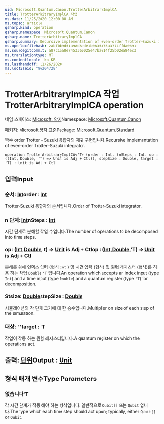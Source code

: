 ```yaml
---
uid: Microsoft.Quantum.Canon.TrotterArbitraryImplCA
title: TrotterArbitraryImplCA 작업
ms.date: 11/25/2020 12:00:00 AM
ms.topic: article
qsharp.kind: operation
qsharp.namespace: Microsoft.Quantum.Canon
qsharp.name: TrotterArbitraryImplCA
qsharp.summary: Recursive implementation of even-order Trotter–Suzuki integrator.
ms.openlocfilehash: 2abfbb9d51a98d8ede1b0835875a3771ffda0691
ms.sourcegitcommit: a87c1aa8e7453360025e47ba614f25b02ea84ec3
ms.translationtype: MT
ms.contentlocale: ko-KR
ms.lasthandoff: 11/26/2020
ms.locfileid: "96204728"
---
```

# <a name="trotterarbitraryimplca-operation"></a><span data-ttu-id="16577-102">TrotterArbitraryImplCA 작업</span><span class="sxs-lookup"><span data-stu-id="16577-102">TrotterArbitraryImplCA operation</span></span>

<span data-ttu-id="16577-103">네임 스페이스: [Microsoft. 양자](xref:Microsoft.Quantum.Canon)</span><span class="sxs-lookup"><span data-stu-id="16577-103">Namespace: [Microsoft.Quantum.Canon](xref:Microsoft.Quantum.Canon)</span></span>

<span data-ttu-id="16577-104">패키지: [Microsoft 양자 표준](https://nuget.org/packages/Microsoft.Quantum.Standard)</span><span class="sxs-lookup"><span data-stu-id="16577-104">Package: [Microsoft.Quantum.Standard](https://nuget.org/packages/Microsoft.Quantum.Standard)</span></span>


<span data-ttu-id="16577-105">짝수 order Trotter – Suzuki 통합자의 재귀 구현입니다.</span><span class="sxs-lookup"><span data-stu-id="16577-105">Recursive implementation of even-order Trotter–Suzuki integrator.</span></span>

```qsharp
operation TrotterArbitraryImplCA<'T> (order : Int, (nSteps : Int, op : ((Int, Double, 'T) => Unit is Adj + Ctl)), stepSize : Double, target : 'T) : Unit is Adj + Ctl
```


## <a name="input"></a><span data-ttu-id="16577-106">입력</span><span class="sxs-lookup"><span data-stu-id="16577-106">Input</span></span>

### <a name="order--int"></a><span data-ttu-id="16577-107">순서: [Int](xref:microsoft.quantum.lang-ref.int)</span><span class="sxs-lookup"><span data-stu-id="16577-107">order : [Int](xref:microsoft.quantum.lang-ref.int)</span></span>

<span data-ttu-id="16577-108">Trotter-Suzuki 통합자의 순서입니다.</span><span class="sxs-lookup"><span data-stu-id="16577-108">Order of Trotter-Suzuki integrator.</span></span>


### <a name="nsteps--int"></a><span data-ttu-id="16577-109">n 단계: [Int](xref:microsoft.quantum.lang-ref.int)</span><span class="sxs-lookup"><span data-stu-id="16577-109">nSteps : [Int](xref:microsoft.quantum.lang-ref.int)</span></span>

<span data-ttu-id="16577-110">시간 단계로 분해할 작업 수입니다.</span><span class="sxs-lookup"><span data-stu-id="16577-110">The number of operations to be decomposed into time steps.</span></span>


### <a name="op--intdoublet--unit--is-adj--ctl"></a><span data-ttu-id="16577-111">op: ([Int](xref:microsoft.quantum.lang-ref.int),[Double](xref:microsoft.quantum.lang-ref.double), t) => [Unit](xref:microsoft.quantum.lang-ref.unit)  is Adj + Ctl</span><span class="sxs-lookup"><span data-stu-id="16577-111">op : ([Int](xref:microsoft.quantum.lang-ref.int),[Double](xref:microsoft.quantum.lang-ref.double),'T) => [Unit](xref:microsoft.quantum.lang-ref.unit)  is Adj + Ctl</span></span>

<span data-ttu-id="16577-112">분해를 위해 인덱스 입력 (형식 `Int` ) 및 시간 입력 (형식) 및 퀀텀 레지스터 (형식)를 허용 하는 작업 `Double` `'T` 입니다.</span><span class="sxs-lookup"><span data-stu-id="16577-112">An operation which accepts an index input (type `Int`) and a time input (type `Double`) and a quantum register (type `'T`) for decomposition.</span></span>


### <a name="stepsize--double"></a><span data-ttu-id="16577-113">Stsize: [Double](xref:microsoft.quantum.lang-ref.double)</span><span class="sxs-lookup"><span data-stu-id="16577-113">stepSize : [Double](xref:microsoft.quantum.lang-ref.double)</span></span>

<span data-ttu-id="16577-114">시뮬레이션의 각 단계 크기에 대 한 승수입니다.</span><span class="sxs-lookup"><span data-stu-id="16577-114">Multiplier on size of each step of the simulation.</span></span>


### <a name="target--t"></a><span data-ttu-id="16577-115">대상: ' '</span><span class="sxs-lookup"><span data-stu-id="16577-115">target : 'T</span></span>

<span data-ttu-id="16577-116">작업이 작동 하는 퀀텀 레지스터입니다.</span><span class="sxs-lookup"><span data-stu-id="16577-116">A quantum register on which the operations act.</span></span>



## <a name="output--unit"></a><span data-ttu-id="16577-117">출력: [단위](xref:microsoft.quantum.lang-ref.unit)</span><span class="sxs-lookup"><span data-stu-id="16577-117">Output : [Unit](xref:microsoft.quantum.lang-ref.unit)</span></span>



## <a name="type-parameters"></a><span data-ttu-id="16577-118">형식 매개 변수</span><span class="sxs-lookup"><span data-stu-id="16577-118">Type Parameters</span></span>

### <a name="t"></a><span data-ttu-id="16577-119">없습니다</span><span class="sxs-lookup"><span data-stu-id="16577-119">'T</span></span>

<span data-ttu-id="16577-120">각 시간 단계가 작동 해야 하는 형식입니다. 일반적으로 `Qubit[]` 또는 `Qubit` 입니다.</span><span class="sxs-lookup"><span data-stu-id="16577-120">The type which each time step should act upon; typically, either `Qubit[]` or `Qubit`.</span></span>